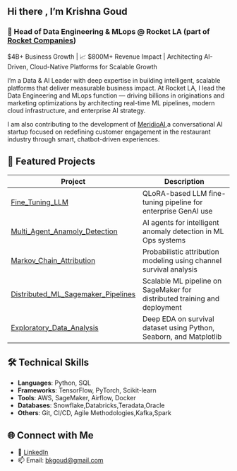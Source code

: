 ## Hi there , I’m Krishna Goud 

### 🚀  Head of Data Engineering & MLops @ Rocket LA (part of [Rocket Companies](https://www.rocketcompanies.com/))
$4B+ Business Growth | 📈 $800M+ Revenue Impact | Architecting AI-Driven, Cloud-Native Platforms for Scalable Growth


 
I’m a Data & AI Leader with deep expertise in building intelligent, scalable platforms that deliver measurable business impact.
At Rocket LA, I lead the Data Engineering and MLops function — driving billions in originations and marketing optimizations by architecting real-time ML pipelines, modern cloud infrastructure, and enterprise AI strategy.

I am also contributing to the development of [MeridioAI](https://www.meridioai.com/),a conversational AI startup focused on redefining customer engagement in the restaurant industry through smart, chatbot-driven experiences.


## 🔧 Featured Projects

| Project | Description |
|--------|-------------|
| [Fine_Tuning_LLM](https://github.com/krishnamami/Fine_Tuning_LLM) | QLoRA-based LLM fine-tuning pipeline for enterprise GenAI use |
| [Multi_Agent_Anamoly_Detection](https://github.com/krishnamami/Multi_Agent_Anamoly_Detection) | AI agents for intelligent anomaly detection in ML Ops systems |
| [Markov_Chain_Attribution](https://github.com/krishnamami/Markov_Chain_Attribution) | Probabilistic attribution modeling using channel survival analysis |
| [Distributed_ML_Sagemaker_Pipelines](https://github.com/krishnamami/Distributed_ML_Sagemaker_Pipelines) | Scalable ML pipeline on SageMaker for distributed training and deployment |
| [Exploratory_Data_Analysis](https://github.com/krishnamami/Exploratory_Data_Analysis) | Deep EDA on survival dataset using Python, Seaborn, and Matplotlib |

## 🛠️ Technical Skills

- **Languages**: Python, SQL
- **Frameworks**: TensorFlow, PyTorch, Scikit-learn
- **Tools**: AWS, SageMaker, Airflow, Docker
- **Databases**: Snowflake,Databricks,Teradata,Oracle
- **Others**: Git, CI/CD, Agile Methodologies,Kafka,Spark

## 🌐 Connect with Me

- 🔗 [LinkedIn](https://www.linkedin.com/in/krishnagoud)
- 📫 Email: bkgoud@gmail.com



